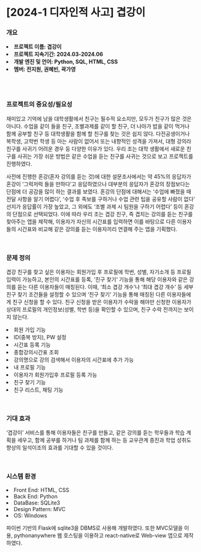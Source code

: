 <h1>[2024-1 디자인적  사고] 겹강이</h1>
<h3>개요</h3>
<p>
  <li><b>프로젝트 이름: 겹강이</b></li>
  <li><b>프로젝트 지속기간: 2024.03-2024.06</b></li>
  <li><b>개발 엔진 및 언어: Python, SQL, HTML, CSS</b></li>
  <li><b>멤버: 전지원, 권혜빈, 곽가영</b></li>
</p>
<br>
<br>
<h3>프로젝트의 중요성/필요성 </h3>
<p>재미있고 기억에 남을 대학생활에서 친구는 필수적 요소지만, 모두가 친구가 많은 것은 
아니다. 수업을 같이 들을 친구, 조별과제를 같이 할 친구, 더 나아가 밥을 같이 먹거나  
함께 공부할 친구 등 대학생활을 함께 할  친구를  찾는 것은 쉽지 않다. 
다전공생이거나 복학생, 고학번 학생 등 아는 사람이 없어서 또는 내향적인 성격을 
가져서, 대형 강의라 친구를 사귀기 어려운 경우 등 다양한 이유가 있다. 우리 조는 
대학 생활에서 새로운 친구를  사귀는 가장 쉬운 방법은 같은 수업을 듣는 친구를 
사귀는 것으로 보고 프로젝트를 진행하였다.</p>

<p>사전에 진행한 혼강(혼자 강의를 듣는 것)에 대한 설문조사에서는 약 45%의 응답자가 
혼강이 ‘그럭저럭 들을 만하다’고 응답하였으나 대부분의 응답자가 혼강의 장점보다는 
단점에 더 공감을 많이 하는 결과를 보였다. 혼강의 단점에 대해서는 ‘수업에 빠졌을 때 
전달 사항을 알기 어렵다’, ‘수업 후 족보를 구하거나 수업 관련 팁을 공유할 사람이 
없다’ 선지가 응답률이 가장 높았고, 그 외에도 ‘조별 과제 시 팀원을 구하기 어렵다’ 
등이 혼강의 단점으로 선택되었다. 이에 따라 우리 조는 겹강 친구, 즉 겹치는 강의를 
듣는 친구를 찾아주는 앱을 제작해, 이용자가 자신의 시간표를 입력하면 이를 바탕으로 
다른 이용자들의 시간표와 비교해 같은 강의를 듣는 이용자끼리 연결해 주는 앱을 
기획했다.</p>
<br>
<h3>문제 정의</h3> 
<p>겹강 친구를 찾고 싶은 이용자는 회원가입 후 프로필에 학번, 성별, 자기소개 등 프로필 
입력이 가능하고, 본인의 시간표를 등록, ‘친구 찾기‘ 기능을 통해 해당 이용자와 같은 
강의를 듣는 다른 이용자들이 매칭된다. 이때, ‘최소 겹강 개수’나 ‘최대 겹강 개수’ 등 
세부 친구 찾기 조건들을 설정할  수 있으며 ‘친구 찾기’ 기능을 통해 매칭된 다른 
이용자들에게 친구 신청을 할 수 있다. 친구 신청을 받은 이용자가 수락을 해야만 
신청한 이용자가 상대의 프로필의 개인정보(성별, 학번 등)을 확인할 수 있으며, 친구 
수락 전까지는 보이지 않는다.</p>
<p>
  <li>회원 가입 기능 </li>
  <li>ID(중복 방지), PW 설정 </li>
  <li>시간표 등록 기능 </li>
  <li>종합강의시간표 조회 </li>
  <li>강의명으로 강의 검색해서 이용자의 시간표에 추가 가능</li>
  <li>내 프로필 기능 </li>
  <li>이용자가 회원가입후 프로필 등록 가능</li>
  <li>친구 찾기 기능</li>
  <li>친구 리스트, 채팅 기능 </li>
</p>
<br>
<h3>기대 효과</h3>
<p>‘겹강이’ 서비스를 통해 이용자들은 친구를 만들고, 같은 강의를 듣는 학우들과 학습 
계획을 세우고, 함께 공부를 하거나 팀 과제를 함께 하는 등 교우관계 증진과 학업 
성취도 향상의 일석이조의 효과를 기대할 수 있을 것이다.</p>
<br>
<h3>시스템  환경</h3>
<p>
  <li>Front End: HTML, CSS</li>
  <li>Back End: Python</li>
  <li>DataBase: SQLite3</li>
  <li>Design Pattern: MVC</li>
  <li>OS: Windows</li>
</p>

<p>파이썬 기반의 Flask에 sqlite3을 DBMS로 사용해 개발하였다. 또한 
MVC모델을 이용, pythonanywhere 웹 호스팅을 이용하고 react-native로 Web-view 
앱으로 제작하였다.</p>
